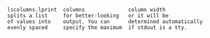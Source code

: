     lscolumns.lprint  columns              column width 
    splits a list     for better-looking   or it will be 
    of values into    output. You can      determined automatically
    evenly spaced     specify the maximum  if stdout is a tty.
